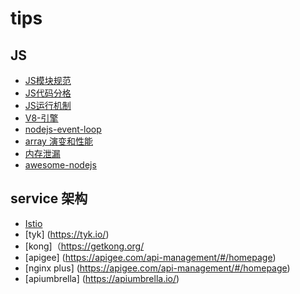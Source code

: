 # tips
## JS
* [JS模块规范](https://github.com/trimmeryang/tips/issues/1)
* [JS代码分格](https://github.com/airbnb/javascript)
* [JS运行机制](https://segmentfault.com/a/1190000012925872)
* [V8-引擎](https://zhuanlan.zhihu.com/p/27628685)
* [nodejs-event-loop](https://www.zcfy.cc/article/node-js-event-loop-workflow-lifecycle-in-low-level-void-canvas)
* [array 演变和性能](https://www.zcfy.cc/article/diving-deep-into-javascript-array-8211-evolution-038-performance-void-canvas)
* [内存泄漏](https://segmentfault.com/a/1190000015569915)
* [awesome-nodejs](https://github.com/sindresorhus/awesome-nodejs)

## service 架构
* [Istio](https://zhuanlan.zhihu.com/p/29586032)
* [tyk] (https://tyk.io/)
* [kong]（https://getkong.org/
* [apigee] (https://apigee.com/api-management/#/homepage)
* [nginx plus] (https://apigee.com/api-management/#/homepage)
* [apiumbrella] (https://apiumbrella.io/)
